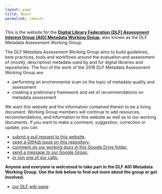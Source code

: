 ```yaml
---
layout: page
title: About
permalink: /about/
---
```


This is the website for the <b>[Digital Library Federation (DLF) Assessment Interest Group (AIG) Metadata Working Group](https://wiki.diglib.org/Assessment:Metadata)</b>, also known as the DLF Metadata Assessment Working Group.

The DLF Metadata Assessment Working Group aims to build guidelines, best practices, tools and workflows around the evaluation and assessment of (mostly, descriptive) metadata used by and for digital libraries and repositories. The foci of the work of the 2016 DLF Metadata Assessment Working Group are:

- performing an environmental scan on the topic of metadata quality and assessment
- creating a preliminary framework and set of recommendations on metadata assessment

We want this website and the information contained therein to be a living document. Working Group members will continue to add resources, recommendations, and information to this website as well as to our working documents. If you want to make a comment, suggestion, correction or update, you can:

- [submit a pull request to this website,](https://github.com/DLFMetadataAssessment/DLFMetadataAssessment.github.io/pulls)
- [open a GitHub issue on this repository,](https://github.com/DLFMetadataAssessment/DLFMetadataAssessment.github.io/issues)
- [comment on our working docs in this Google Drive folder,](https://drive.google.com/open?id=0B74oOQcTdnHjWk51a283bUVta0E)
- [send a message to our Google Group,](https://groups.google.com/forum/#!forum/dlf-aig-metadata-assessment-working-group)
- [or join one of our calls.](https://wiki.diglib.org/Assessment:Metadata)

<b>Anyone and everyone is welcomed to take part in the DLF AIG Metadata Working Group. Use the link below to find out more about the group or get involved.</b>

- [our DLF wiki page](https://wiki.diglib.org/Assessment:Metadata)
